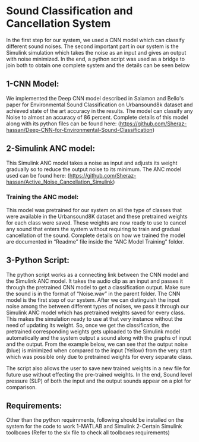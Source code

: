 # Sound Classification and Cancellation System
In the first step for our system, we used a CNN model which can classify different sound noises. The second important part in our system is the Simulink simulation which takes the noise as an input and gives an output with noise minimized. In the end, a python script was used as a bridge to join both to obtain one complete system and the details can be seen below
## 1-CNN Model:
We implemented the Deep CNN model described in Salamon and Bello's paper for Environmental Sound Classification on Urbansound8k dataset and achieved state of the art accuracy in the results. The model can classify any Noise to almost an accuracy of 86 percent. Complete details of this model along with its python files can be found here:
(https://github.com/Sheraz-hassan/Deep-CNN-for-Environmental-Sound-Classification)

## 2-Simulink ANC model:
This Simulink ANC model takes a noise as input and adjusts its weight gradually so to reduce the output noise to its minimum. The ANC model used can be found here:
(https://github.com/Sheraz-hassan/Active_Noise_Cancellation_Simulink)

### Training the ANC model:
This model was pretrained for our system on all the type of classes that were available in the Urbansound8K dataset and these pretrained weights for each class were saved. These weights are now ready to use to cancel any sound that enters the system without requiring to train and gradual cancellation of the sound. Complete details on how we trained the model are documented in “Readme” file inside the “ANC Model Training” folder.

## 3-Python Script:
The python script works as a connecting link between the CNN model and the Simulink ANC model. It takes the audio clip as an input and passes it through the pretrained CNN model to get a classification output. Make sure the sound is in the format of “Noise.wav” in the parent folder. The CNN model is the first step of our system. After we can distinguish the input noise among the between different types of noises, we pass it through our Simulink ANC model which has pretrained weights saved for every class. This makes the simulation ready to use at that very instance without the need of updating its weight. So, once we get the classification, the pretrained corresponding weights gets uploaded to the Simulink model automatically and the system output a sound along with the graphs of input and the output. From the example below, we can see that the output noise (blue) is minimized when compared to the input (Yellow) from the very start which was possible only due to pretrained weights for every separate class.

 The script also allows the user to save new trained weights in a new file for future use without effecting the pre-trained weights. In the end, Sound level pressure (SLP) of both the input and the output sounds appear on a plot for comparison.

## Requirements:
Other than the python requirnments, following should be installed on the system for the code to work
1-MATLAB and Simulink
2-Certain Simulink toolboxes (Refer to the slx file to check all toolboxes requirements)
